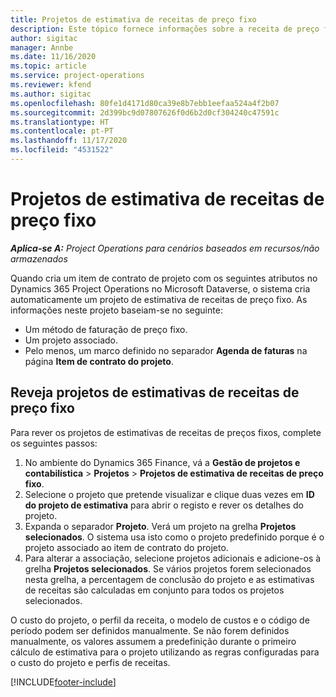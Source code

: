 ```yaml
---
title: Projetos de estimativa de receitas de preço fixo
description: Este tópico fornece informações sobre a receita de preço fixo em projetos.
author: sigitac
manager: Annbe
ms.date: 11/16/2020
ms.topic: article
ms.service: project-operations
ms.reviewer: kfend
ms.author: sigitac
ms.openlocfilehash: 80fe1d4171d80ca39e8b7ebb1eefaa524a4f2b07
ms.sourcegitcommit: 2d399bc9d07807626f0d6b2d0cf304240c47591c
ms.translationtype: HT
ms.contentlocale: pt-PT
ms.lasthandoff: 11/17/2020
ms.locfileid: "4531522"
---
```

# <a name="fixed-price-revenue-estimate-projects"></a>Projetos de estimativa de receitas de preço fixo 

_**Aplica-se A:** Project Operations para cenários baseados em recursos/não armazenados_

Quando cria um item de contrato de projeto com os seguintes atributos no Dynamics 365 Project Operations no Microsoft Dataverse, o sistema cria automaticamente um projeto de estimativa de receitas de preço fixo. As informações neste projeto baseiam-se no seguinte:

  - Um método de faturação de preço fixo.
  - Um projeto associado.
  - Pelo menos, um marco definido no separador **Agenda de faturas** na página **Item de contrato do projeto**.

## <a name="review-fixed-price-revenue-estimates-projects"></a>Reveja projetos de estimativas de receitas de preço fixo
Para rever os projetos de estimativas de receitas de preços fixos, complete os seguintes passos:

1. No ambiente do Dynamics 365 Finance, vá a **Gestão de projetos e contabilística** > **Projetos** > **Projetos de estimativa de receitas de preço fixo**.
2. Selecione o projeto que pretende visualizar e clique duas vezes em **ID do projeto de estimativa** para abrir o registo e rever os detalhes do projeto.
3. Expanda o separador **Projeto**. Verá um projeto na grelha **Projetos selecionados**. O sistema usa isto como o projeto predefinido porque é o projeto associado ao item de contrato do projeto. 
4. Para alterar a associação, selecione projetos adicionais e adicione-os à grelha **Projetos selecionados**. Se vários projetos forem selecionados nesta grelha, a percentagem de conclusão do projeto e as estimativas de receitas são calculadas em conjunto para todos os projetos selecionados.

  O custo do projeto, o perfil da receita, o modelo de custos e o código de período podem ser definidos manualmente. Se não forem definidos manualmente, os valores assumem a predefinição durante o primeiro cálculo de estimativa para o projeto utilizando as regras configuradas para o custo do projeto e perfis de receitas.



[!INCLUDE[footer-include](../includes/footer-banner.md)]